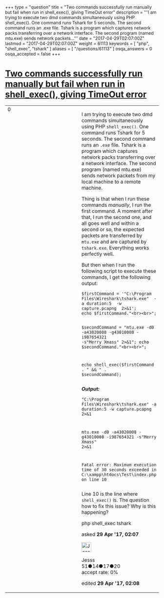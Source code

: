 +++
type = "question"
title = "Two commands successfully run manually but fail when run in shell_exec(), giving TimeOut error"
description = '''I am trying to execute two dmd commands simultaneously using PHP shell_exec(). One command runs Tshark for 5 seconds. The second command runs an .exe file. Tshark is a program which captures network packs transferring over a network interface. The second program (named mtu.exe) sends network packets...'''
date = "2017-04-29T02:07:00Z"
lastmod = "2017-04-29T02:07:00Z"
weight = 61113
keywords = [ "php", "shell_exec", "tshark" ]
aliases = [ "/questions/61113" ]
osqa_answers = 0
osqa_accepted = false
+++

<div class="headNormal">

# [Two commands successfully run manually but fail when run in shell\_exec(), giving TimeOut error](/questions/61113/two-commands-successfully-run-manually-but-fail-when-run-in-shell_exec-giving-timeout-error)

</div>

<div id="main-body">

<div id="askform">

<table id="question-table" style="width:100%;"><colgroup><col style="width: 50%" /><col style="width: 50%" /></colgroup><tbody><tr class="odd"><td style="width: 30px; vertical-align: top"><div class="vote-buttons"><span id="post-61113-upvote" class="ajax-command post-vote up" rel="nofollow" title="I like this post (click again to cancel)"> </span><div id="post-61113-score" class="post-score" title="current number of votes">0</div><span id="post-61113-downvote" class="ajax-command post-vote down" rel="nofollow" title="I dont like this post (click again to cancel)"> </span> <span id="favorite-mark" class="ajax-command favorite-mark" rel="nofollow" title="mark/unmark this question as favorite (click again to cancel)"> </span><div id="favorite-count" class="favorite-count"></div></div></td><td><div id="item-right"><div class="question-body"><p>I am trying to execute two dmd commands simultaneously using PHP <code>shell_exec()</code>. One command runs Tshark for 5 seconds. The second command runs an <code>.exe</code> file. Tshark is a program which captures network packs transferring over a network interface. The second program (named mtu.exe) sends network packets from my local machine to a remote machine.</p><p>Thing is that when I run these commands <em>manually</em>, I run the first command. A moment after that, I run the second one, and all goes well and within a second or so, the expected packets are transferred by <code>mtu.exe</code> and are captured by <code>tshark.exe</code>. Everything works perfectly well.</p><p>But then when I run the following script to execute these commands, I get the following output:</p><pre><code>$firstCommand = &#39;&quot;C:\Program Files\Wireshark\tshark.exe&quot;  -a duration:5  -w capture.pcapng  2&gt;&amp;1&#39;;
echo $firstCommand.&quot;&lt;br&gt;&lt;br&gt;&quot;;

$secondCommand = &quot;mtu.exe -d0 -a43020008 -g43010008 -i987654321 -s&quot;Merry Xmass&quot;  2&gt;&amp;1&quot;;
echo $secondCommand.&quot;&lt;br&gt;&lt;br&gt;&quot;;

echo shell_exec($firstCommand . &quot; &amp;&amp; &quot; . $secondCommand);</code></pre><p><strong><em>Output:</em></strong></p><pre><code>&quot;C:\Program Files\Wireshark\tshark.exe&quot;  -a duration:5  -w capture.pcapng  2&gt;&amp;1

mtu.exe -d0 -a43020008 -g43010008 -i987654321 -s&quot;Merry Xmass&quot;  2&gt;&amp;1

Fatal error: Maximum execution time of 30 seconds exceeded in C:\xampp\htdocs\Test\index.php on line 10</code></pre><p>Line 10 is the line where <code>shell_exec()</code> is. The question how to fix this issue? Why is this happening?</p></div><div id="question-tags" class="tags-container tags"><span class="post-tag tag-link-php" rel="tag" title="see questions tagged &#39;php&#39;">php</span> <span class="post-tag tag-link-shell_exec" rel="tag" title="see questions tagged &#39;shell_exec&#39;">shell_exec</span> <span class="post-tag tag-link-tshark" rel="tag" title="see questions tagged &#39;tshark&#39;">tshark</span></div><div id="question-controls" class="post-controls"></div><div class="post-update-info-container"><div class="post-update-info post-update-info-user"><p>asked <strong>29 Apr '17, 02:07</strong></p><img src="https://secure.gravatar.com/avatar/d2c205566b4047d6494161edbd1223c6?s=32&amp;d=identicon&amp;r=g" class="gravatar" width="32" height="32" alt="Jesss&#39;s gravatar image" /><p><span>Jesss</span><br />
<span class="score" title="51 reputation points">51</span><span title="14 badges"><span class="badge1">●</span><span class="badgecount">14</span></span><span title="17 badges"><span class="silver">●</span><span class="badgecount">17</span></span><span title="20 badges"><span class="bronze">●</span><span class="badgecount">20</span></span><br />
<span class="accept_rate" title="Rate of the user&#39;s accepted answers">accept rate:</span> <span title="Jesss has no accepted answers">0%</span></p></div><div class="post-update-info post-update-info-edited"><p><span> edited <strong>29 Apr '17, 02:08</strong> </span></p></div></div><div id="comments-container-61113" class="comments-container"></div><div id="comment-tools-61113" class="comment-tools"></div><div class="clear"></div><div id="comment-61113-form-container" class="comment-form-container"></div><div class="clear"></div></div></td></tr></tbody></table>

</div>

</div>

